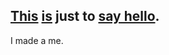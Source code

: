 [This](http://www.youtube.com/watch?v=8C4ayBHTES0) [is](http://knowyourmeme.com/photos/13710-demotivational-posters) just to [say hello](https://www.google.com/search?q=hello&espv=210&es_sm=91&source=lnms&tbm=isch&sa=X&ei=RWTXUu4jlK-wBPu2gDg&ved=0CAkQ_AUoAQ&biw=1366&bih=670).
--------------------------

I made a me.


